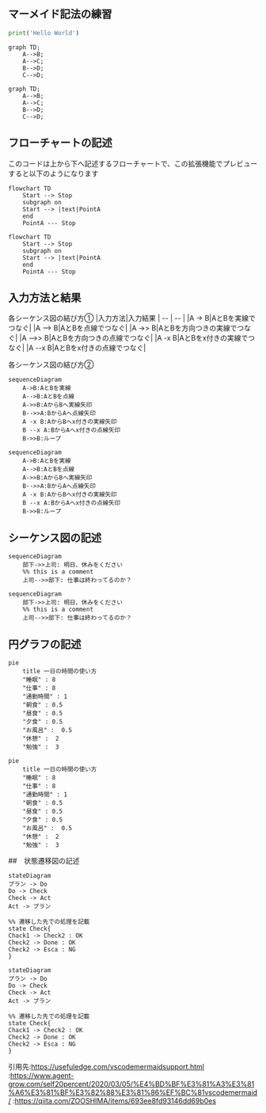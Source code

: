 ## マーメイド記法の練習

```python
print('Hello World')
```

```
graph TD;
    A-->B;
    A-->C;
    B-->D;
    C-->D;
```
```mermaid
graph TD;
    A-->B;
    A-->C;
    B-->D;
    C-->D;
```
## フローチャートの記述
このコードは上から下へ記述するフローチャートで、この拡張機能でプレビューすると以下のようになります
```
flowchart TD
    Start --> Stop
    subgraph on
    Start --> |text|PointA
    end
    PointA --- Stop
``` 
```mermaid
flowchart TD
    Start --> Stop
    subgraph on
    Start --> |text|PointA
    end
    PointA --- Stop
``` 
## 入力方法と結果
各シーケンス図の結び方①
|入力方法|入力結果
| -- | -- |
|A -> B|AとBを実線でつなぐ|
|A --> B|AとBを点線でつなぐ|
|A ->> B|AとBを方向つきの実線でつなぐ|
|A -->> B|AとBを方向つきの点線でつなぐ|
|A -x B|AとBをx付きの実線でつなぐ|
|A --x B|AとBをx付きの点線でつなぐ|

各シーケンス図の結び方②
```
sequenceDiagram
    A->B:AとBを実線
    A-->B:AとBを点線 
    A->>B:AからBへ実線矢印
    B-->>A:BからAへ点線矢印
    A -x B:AからBへx付きの実線矢印
    B --x A:BからAへx付きの点線矢印
    B->>B:ループ
```
```mermaid
sequenceDiagram
    A->B:AとBを実線
    A-->B:AとBを点線 
    A->>B:AからBへ実線矢印
    B-->>A:BからAへ点線矢印
    A -x B:AからBへx付きの実線矢印
    B --x A:BからAへx付きの点線矢印
    B->>B:ループ
```
## シーケンス図の記述
```
sequenceDiagram
    部下->>上司: 明日、休みをください
    %% this is a comment
    上司-->>部下: 仕事は終わってるのか？
```
```mermaid
sequenceDiagram
    部下->>上司: 明日、休みをください
    %% this is a comment
    上司-->>部下: 仕事は終わってるのか？
```
## 円グラフの記述
```
pie
    title 一日の時間の使い方
    "睡眠" : 8
    "仕事" : 8
    "通勤時間" : 1
    "朝食" : 0.5
    "昼食" : 0.5
    "夕食" : 0.5
    "お風呂" :  0.5
    "休憩" :  2
    "勉強" :  3
```
```mermaid
pie
    title 一日の時間の使い方
    "睡眠" : 8
    "仕事" : 8
    "通勤時間" : 1
    "朝食" : 0.5
    "昼食" : 0.5
    "夕食" : 0.5
    "お風呂" :  0.5
    "休憩" :  2
    "勉強" :  3
```
##　状態遷移図の記述
```
stateDiagram
プラン -> Do
Do -> Check
Check -> Act
Act -> プラン

%% 遷移した先での処理を記載
state Check{
Chack1 -> Check2 : OK
Check2 -> Done : OK
Check2 -> Esca : NG
}
```
```mermaid
stateDiagram
プラン -> Do
Do -> Check
Check -> Act
Act -> プラン

%% 遷移した先での処理を記載
state Check{
Chack1 -> Check2 : OK
Check2 -> Done : OK
Check2 -> Esca : NG
}
```
引用先:https://usefuledge.com/vscodemermaidsupport.html
:https://www.agent-grow.com/self20percent/2020/03/05/%E4%BD%BF%E3%81%A3%E3%81%A6%E3%81%BF%E3%82%88%E3%81%86%EF%BC%81vscodemermaid/
:https://qiita.com/ZOOSHIMA/items/693ee8fd93146dd69b0es